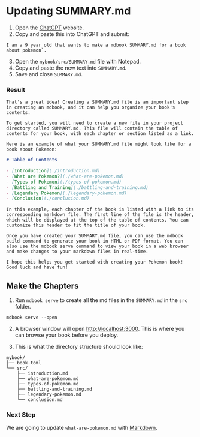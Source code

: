 # Updating SUMMARY.md

1. Open the [ChatGPT](https://chat.openai.com/chat) website.
2. Copy and paste this into ChatGPT and submit:

```text
I am a 9 year old that wants to make a mdbook SUMMARY.md for a book about pokemon`.
```

3. Open the `mybook/src/SUMMARY.md` file with Notepad.
4. Copy and paste the new text into `SUMMARY.md`.
5. Save and close `SUMMARY.md`.

### Result

```text
That's a great idea! Creating a SUMMARY.md file is an important step in creating an mdbook, and it can help you organize your book's contents.

To get started, you will need to create a new file in your project directory called SUMMARY.md. This file will contain the table of contents for your book, with each chapter or section listed as a link.

Here is an example of what your SUMMARY.md file might look like for a book about Pokemon:
```

```markdown
# Table of Contents

- [Introduction](./introduction.md)
- [What are Pokemon?](./what-are-pokemon.md)
- [Types of Pokemon](./types-of-pokemon.md)
- [Battling and Training](./battling-and-training.md)
- [Legendary Pokemon](./legendary-pokemon.md)
- [Conclusion](./conclusion.md)
```

```text
In this example, each chapter of the book is listed with a link to its corresponding markdown file. The first line of the file is the header, which will be displayed at the top of the table of contents. You can customize this header to fit the title of your book.

Once you have created your SUMMARY.md file, you can use the mdbook build command to generate your book in HTML or PDF format. You can also use the mdbook serve command to view your book in a web browser and make changes to your markdown files in real-time.

I hope this helps you get started with creating your Pokemon book! Good luck and have fun!
```

## Make the Chapters

1. Run `mdbook serve` to create all the md files in the `SUMMARY.md` in the `src` folder.

```commandline
mdbook serve --open
```

2. A browser window will open [http://localhost:3000]( http://127.0.0.1:3000). This is where you can browse your book before you deploy.


3. This is what the directory structure should look like:

```text
mybook/
├── book.toml
└── src/
    ├── introduction.md
    ├── what-are-pokemon.md
    ├── types-of-pokemon.md
    ├── battling-and-training.md
    ├── legendary-pokemon.md
    └── conclusion.md
```

### Next Step

We are going to update `what-are-pokemon.md` with [Markdown](https://www.markdownguide.org/).
